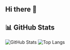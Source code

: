 ## Hi there 👋

## 📊 GitHub Stats
![GitHub Stats](https://github-readme-stats.vercel.app/api?username=2Seongmin&show_icons=true&theme=radical)
![Top Langs](https://github-readme-stats.vercel.app/api/top-langs/?username=2Seongmin&layout=compact&theme=radical)

<!--
**2Seongmin/2Seongmin** is a ✨ _special_ ✨ repository because its `README.md` (this file) appears on your GitHub profile.

Here are some ideas to get you started:

- 🔭 I’m currently working on ...
- 🌱 I’m currently learning ...
- 👯 I’m looking to collaborate on ...
- 🤔 I’m looking for help with ...
- 💬 Ask me about ...
- 📫 How to reach me: ...
- 😄 Pronouns: ...
- ⚡ Fun fact: ...
-->
